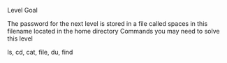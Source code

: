 Level Goal

The password for the next level is stored in a file called spaces in this filename located in the home directory
Commands you may need to solve this level

ls, cd, cat, file, du, find
